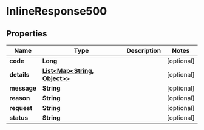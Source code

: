 

# InlineResponse500

## Properties

Name | Type | Description | Notes
------------ | ------------- | ------------- | -------------
**code** | **Long** |  |  [optional]
**details** | [**List&lt;Map&lt;String, Object&gt;&gt;**](Map.md) |  |  [optional]
**message** | **String** |  |  [optional]
**reason** | **String** |  |  [optional]
**request** | **String** |  |  [optional]
**status** | **String** |  |  [optional]



